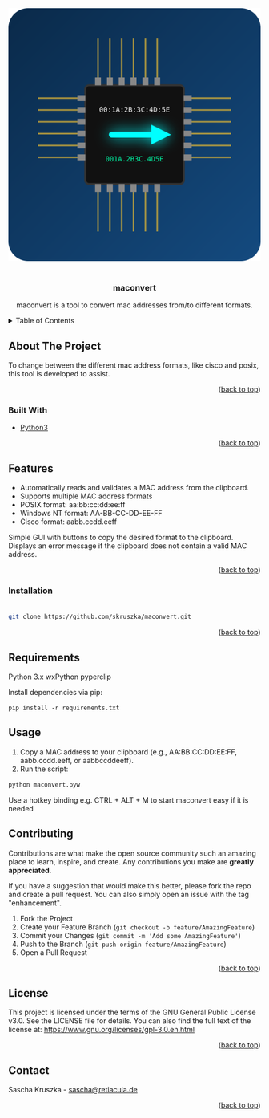 <div id="top"></div>

<!-- PROJECT SHIELDS -->

<!-- PROJECT LOGO -->

<div style="text-align: center;">
  <img src="maconvert.svg">
</div>

<br />
<div align="center">

  <h3 align="center">maconvert</h3>

  <p align="center">
    maconvert is a tool to convert mac addresses from/to different formats.
  </p>
</div>

<!-- TABLE OF CONTENTS -->
<details>
  <summary>Table of Contents</summary>
  <ol>
    <li>
      <a href="#about-the-project">About The Project</a>
      <ul>
        <li><a href="#built-with">Built With</a></li>
      </ul>
    </li>
    <li>
      <a href="#Features">Features</a>
      <ul>
        <li><a href="#installation">Installation</a></li>
        <li><a href="#requirements">Requirements</a></li>
      </ul>
    </li>
    <li><a href="#usage">Usage</a></li>
    <li><a href="#contributing">Contributing</a></li>
	<li><a href="#license">License</a></li>
    <li><a href="#contact">Contact</a></li>
  </ol>
</details>

<!-- ABOUT THE PROJECT -->
## About The Project

To change between the different mac address formats, like cisco and posix, this tool is developed to assist.

<p align="right">(<a href="#top">back to top</a>)</p>

### Built With

* [Python3](https://www.python.org/)

<p align="right">(<a href="#top">back to top</a>)</p>

<!-- Features -->
## Features

- Automatically reads and validates a MAC address from the clipboard.
- Supports multiple MAC address formats
 - POSIX format: aa:bb:cc:dd:ee:ff
 - Windows NT format: AA-BB-CC-DD-EE-FF
 - Cisco format: aabb.ccdd.eeff

Simple GUI with buttons to copy the desired format to the clipboard.
Displays an error message if the clipboard does not contain a valid MAC address.

<p align="right">(<a href="#top">back to top</a>)</p>

<!-- Installation -->
### Installation

```bash

git clone https://github.com/skruszka/maconvert.git
```
<p align="right">(<a href="#top">back to top</a>)</p>

<!-- Requirements -->
## Requirements

Python 3.x
wxPython
pyperclip

Install dependencies via pip:
```
pip install -r requirements.txt
```
<!-- USAGE EXAMPLES -->
## Usage
1. Copy a MAC address to your clipboard (e.g., AA:BB:CC:DD:EE:FF, aabb.ccdd.eeff, or aabbccddeeff).
2. Run the script:
```sh
python maconvert.pyw
```
Use a hotkey binding e.g. CTRL + ALT + M to start maconvert easy if it is needed

<!-- CONTRIBUTING -->
## Contributing

Contributions are what make the open source community such an amazing place to learn, inspire, and create. Any contributions you make are **greatly appreciated**.

If you have a suggestion that would make this better, please fork the repo and create a pull request. You can also simply open an issue with the tag "enhancement".

1. Fork the Project
2. Create your Feature Branch (`git checkout -b feature/AmazingFeature`)
3. Commit your Changes (`git commit -m 'Add some AmazingFeature'`)
4. Push to the Branch (`git push origin feature/AmazingFeature`)
5. Open a Pull Request

<p align="right">(<a href="#top">back to top</a>)</p>

<!-- License -->
## License

This project is licensed under the terms of the GNU General Public License v3.0.
See the LICENSE file for details.
You can also find the full text of the license at:
https://www.gnu.org/licenses/gpl-3.0.en.html

<p align="right">(<a href="#top">back to top</a>)</p>

<!-- CONTACT -->
## Contact

Sascha Kruszka - sascha@retiacula.de

<p align="right">(<a href="#top">back to top</a>)</p>
